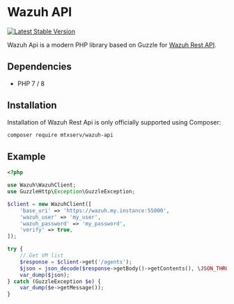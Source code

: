 Wazuh API
==========

[![Latest Stable Version](https://poser.pugx.org/mtxserv/wazuh-api/v/stable.png)](https://packagist.org/packages/mtxserv/wazuh-api)

Wazuh Api is a modern PHP library based on Guzzle for [Wazuh Rest API](https://documentation.wazuh.com/current/user-manual/api/index.html).

## Dependencies

* PHP 7 / 8

## Installation

Installation of Wazuh Rest Api is only officially supported using Composer:

```sh
composer require mtxserv/wazuh-api
```

## Example

```php
<?php

use Wazuh\WazuhClient;
use GuzzleHttp\Exception\GuzzleException;

$client = new WazuhClient([
    'base_uri' => 'https://wazuh.my.instance:55000',
    'wazuh_user' => 'my_user',
    'wazuh_password' => 'my_password',
    'verify' => true,
]);

try {
    // Get VM list
    $response = $client->get('/agents');
    $json = json_decode($response->getBody()->getContents(), \JSON_THROW_ON_ERROR);
    var_dump($json);
} catch (GuzzleException $e) {
    var_dump($e->getMessage());
}
```
